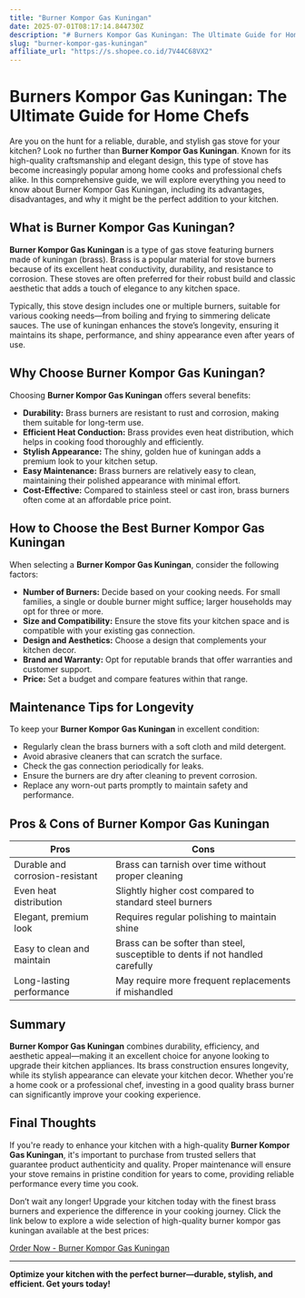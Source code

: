 ```yaml
---
title: "Burner Kompor Gas Kuningan"
date: 2025-07-01T08:17:14.844730Z
description: "# Burners Kompor Gas Kuningan: The Ultimate Guide for Home Chefs..."
slug: "burner-kompor-gas-kuningan"
affiliate_url: "https://s.shopee.co.id/7V44C68VX2"
---
```

# Burners Kompor Gas Kuningan: The Ultimate Guide for Home Chefs

Are you on the hunt for a reliable, durable, and stylish gas stove for your kitchen? Look no further than **Burner Kompor Gas Kuningan**. Known for its high-quality craftsmanship and elegant design, this type of stove has become increasingly popular among home cooks and professional chefs alike. In this comprehensive guide, we will explore everything you need to know about Burner Kompor Gas Kuningan, including its advantages, disadvantages, and why it might be the perfect addition to your kitchen.

## What is Burner Kompor Gas Kuningan?

**Burner Kompor Gas Kuningan** is a type of gas stove featuring burners made of kuningan (brass). Brass is a popular material for stove burners because of its excellent heat conductivity, durability, and resistance to corrosion. These stoves are often preferred for their robust build and classic aesthetic that adds a touch of elegance to any kitchen space.

Typically, this stove design includes one or multiple burners, suitable for various cooking needs—from boiling and frying to simmering delicate sauces. The use of kuningan enhances the stove’s longevity, ensuring it maintains its shape, performance, and shiny appearance even after years of use.

## Why Choose Burner Kompor Gas Kuningan?

Choosing **Burner Kompor Gas Kuningan** offers several benefits:

- **Durability:** Brass burners are resistant to rust and corrosion, making them suitable for long-term use.
- **Efficient Heat Conduction:** Brass provides even heat distribution, which helps in cooking food thoroughly and efficiently.
- **Stylish Appearance:** The shiny, golden hue of kuningan adds a premium look to your kitchen setup.
- **Easy Maintenance:** Brass burners are relatively easy to clean, maintaining their polished appearance with minimal effort.
- **Cost-Effective:** Compared to stainless steel or cast iron, brass burners often come at an affordable price point.

## How to Choose the Best Burner Kompor Gas Kuningan

When selecting a **Burner Kompor Gas Kuningan**, consider the following factors:

- **Number of Burners:** Decide based on your cooking needs. For small families, a single or double burner might suffice; larger households may opt for three or more.
- **Size and Compatibility:** Ensure the stove fits your kitchen space and is compatible with your existing gas connection.
- **Design and Aesthetics:** Choose a design that complements your kitchen decor.
- **Brand and Warranty:** Opt for reputable brands that offer warranties and customer support.
- **Price:** Set a budget and compare features within that range.

## Maintenance Tips for Longevity

To keep your **Burner Kompor Gas Kuningan** in excellent condition:

- Regularly clean the brass burners with a soft cloth and mild detergent.
- Avoid abrasive cleaners that can scratch the surface.
- Check the gas connection periodically for leaks.
- Ensure the burners are dry after cleaning to prevent corrosion.
- Replace any worn-out parts promptly to maintain safety and performance.

## Pros & Cons of Burner Kompor Gas Kuningan

| Pros                                  | Cons                                         |
|--------------------------------------|----------------------------------------------|
| Durable and corrosion-resistant    | Brass can tarnish over time without proper cleaning |
| Even heat distribution             | Slightly higher cost compared to standard steel burners |
| Elegant, premium look               | Requires regular polishing to maintain shine |
| Easy to clean and maintain         | Brass can be softer than steel, susceptible to dents if not handled carefully |
| Long-lasting performance          | May require more frequent replacements if mishandled |

## Summary

**Burner Kompor Gas Kuningan** combines durability, efficiency, and aesthetic appeal—making it an excellent choice for anyone looking to upgrade their kitchen appliances. Its brass construction ensures longevity, while its stylish appearance can elevate your kitchen decor. Whether you're a home cook or a professional chef, investing in a good quality brass burner can significantly improve your cooking experience.

## Final Thoughts

If you're ready to enhance your kitchen with a high-quality **Burner Kompor Gas Kuningan**, it's important to purchase from trusted sellers that guarantee product authenticity and quality. Proper maintenance will ensure your stove remains in pristine condition for years to come, providing reliable performance every time you cook.

Don’t wait any longer! Upgrade your kitchen today with the finest brass burners and experience the difference in your cooking journey. Click the link below to explore a wide selection of high-quality burner kompor gas kuningan available at the best prices:

[Order Now - Burner Kompor Gas Kuningan](https://s.shopee.co.id/7V44C68VX2)

---

**Optimize your kitchen with the perfect burner—durable, stylish, and efficient. Get yours today!**